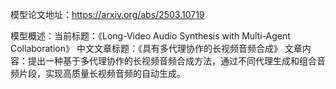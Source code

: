 模型论文地址：https://arxiv.org/abs/2503.10719

模型概述：当前标题：《Long-Video Audio Synthesis with Multi-Agent Collaboration》
中文文章标题：《具有多代理协作的长视频音频合成》
文章内容：提出一种基于多代理协作的长视频音频合成方法，通过不同代理生成和组合音频片段，实现高质量长视频音频的自动生成。
